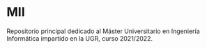# MII
Repositorio principal dedicado al Máster Universitario en Ingeniería Informática impartido en la UGR, curso 2021/2022.
